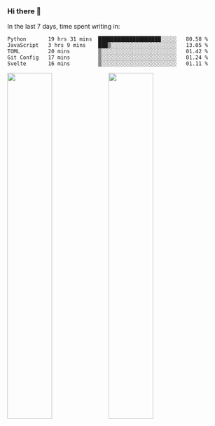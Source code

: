 ### Hi there 👋

In the last 7 days, time spent writing in:

<!--START_SECTION:waka-->
```text
Python       19 hrs 31 mins  ████████████████████░░░░░   80.58 % 
JavaScript   3 hrs 9 mins    ███▒░░░░░░░░░░░░░░░░░░░░░   13.05 % 
TOML         20 mins         ▒░░░░░░░░░░░░░░░░░░░░░░░░   01.42 % 
Git Config   17 mins         ▒░░░░░░░░░░░░░░░░░░░░░░░░   01.24 % 
Svelte       16 mins         ▒░░░░░░░░░░░░░░░░░░░░░░░░   01.11 % 
```
<!--END_SECTION:waka-->

<img src="https://wakatime.com/share/@jimtje/5d0c92de-08f8-4a72-8f2f-6a9693d1e318.svg" width=45% height=45%> <img src="https://wakatime.com/share/@jimtje/501498ae-bda5-4da7-a89d-b40bcdd5556d.svg" width=45% height=45%>
